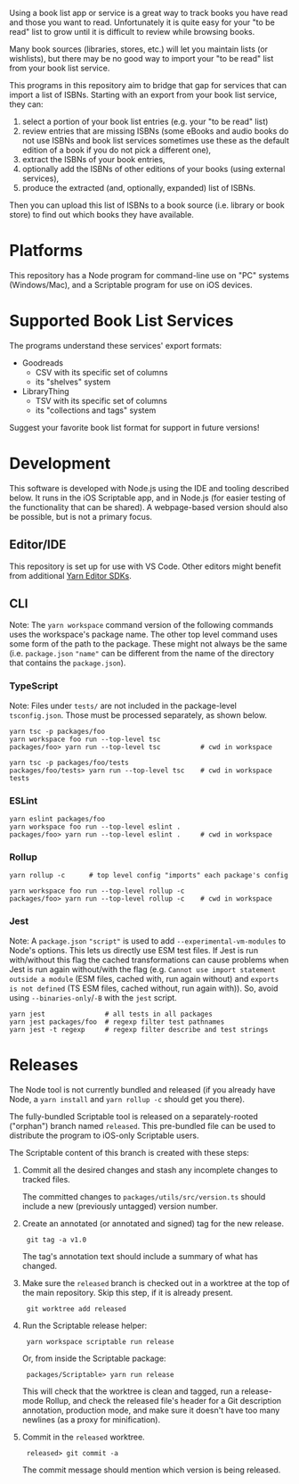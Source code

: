 Using a book list app or service is a great way to track books you have read and those you want to read. Unfortunately it is quite easy for your "to be read" list to grow until it is difficult to review while browsing books.

Many book sources (libraries, stores, etc.) will let you maintain lists (or wishlists), but there may be no good way to import your "to be read" list from your book list service.

This programs in this repository aim to bridge that gap for services that can import a list of ISBNs. Starting with an export from your book list service, they can:

1. select a portion of your book list entries (e.g. your "to be read" list)
2. review entries that are missing ISBNs (some eBooks and audio books do not use ISBNs and book list services sometimes use these as the default edition of a book if you do not pick a different one),
3. extract the ISBNs of your book entries,
4. optionally add the ISBNs of other editions of your books (using external services),
5. produce the extracted (and, optionally, expanded) list of ISBNs.

Then you can upload this list of ISBNs to a book source (i.e. library or book store) to find out which books they have available.

# Platforms

This repository has a Node program for command-line use on "PC" systems
(Windows/Mac), and a Scriptable program for use on iOS devices.

# Supported Book List Services

The programs understand these services' export formats:

* Goodreads
    * CSV with its specific set of columns
    * its "shelves" system
* LibraryThing
    * TSV with its specific set of columns
    * its "collections and tags" system

Suggest your favorite book list format for support in future versions!

# Development

This software is developed with Node.js using the IDE and tooling described
below. It runs in the iOS Scriptable app, and in Node.js (for easier testing of
the functionality that can be shared). A webpage-based version should also be
possible, but is not a primary focus.

## Editor/IDE

This repository is set up for use with VS Code. Other editors might benefit from
additional [Yarn Editor SDKs][sdks].

[sdks]: https://yarnpkg.com/getting-started/editor-sdks

## CLI

Note: The `yarn workspace` command version of the following commands uses the
workspace's package name. The other top level command uses some form of the path
to the package. These might not always be the same (i.e. `package.json` `"name"`
can be different from the name of the directory that contains the
`package.json`).

### TypeScript

Note: Files under `tests/` are not included in the package-level
`tsconfig.json`. Those must be processed separately, as shown below.

    yarn tsc -p packages/foo
    yarn workspace foo run --top-level tsc
    packages/foo> yarn run --top-level tsc          # cwd in workspace

    yarn tsc -p packages/foo/tests
    packages/foo/tests> yarn run --top-level tsc    # cwd in workspace tests

### ESLint

    yarn eslint packages/foo
    yarn workspace foo run --top-level eslint .
    packages/foo> yarn run --top-level eslint .     # cwd in workspace

### Rollup

    yarn rollup -c      # top level config "imports" each package's config

    yarn workspace foo run --top-level rollup -c
    packages/foo> yarn run --top-level rollup -c    # cwd in workspace

### Jest

Note: A `package.json` `"script"` is used to add `--experimental-vm-modules` to
Node's options. This lets us directly use ESM test files. If Jest is run
with/without this flag the cached transformations can cause problems when Jest
is run again without/with the flag (e.g. `Cannot use import statement outside a
module` (ESM files, cached with, run again without) and `exports is not defined`
(TS ESM files, cached without, run again with)). So, avoid using
`--binaries-only`/`-B` with the `jest` script.

    yarn jest               # all tests in all packages
    yarn jest packages/foo  # regexp filter test pathnames
    yarn jest -t regexp     # regexp filter describe and test strings

# Releases

The Node tool is not currently bundled and released (if you already have Node, a
`yarn install` and `yarn rollup -c` should get you there).

The fully-bundled Scriptable tool is released on a separately-rooted ("orphan")
branch named `released`. This pre-bundled file can be used to distribute the
program to iOS-only Scriptable users.

The Scriptable content of this branch is created with these steps:

1. Commit all the desired changes and stash any incomplete changes to tracked files.

    The committed changes to `packages/utils/src/version.ts` should include a new
    (previously untagged) version number.

2. Create an annotated (or annotated and signed) tag for the new release.

        git tag -a v1.0

    The tag's annotation text should include a summary of what has changed.

3. Make sure the `released` branch is checked out in a worktree at the top of
   the main repository. Skip this step, if it is already present.

        git worktree add released

4. Run the Scriptable release helper:

        yarn workspace scriptable run release

    Or, from inside the Scriptable package:

        packages/Scriptable> yarn run release

    This will check that the worktree is clean and tagged, run a release-mode
    Rollup, and check the released file's header for a Git description
    annotation, production mode, and make sure it doesn't have too many newlines
    (as a proxy for minification).

5. Commit in the `released` worktree.

        released> git commit -a

    The commit message should mention which version is being released.
